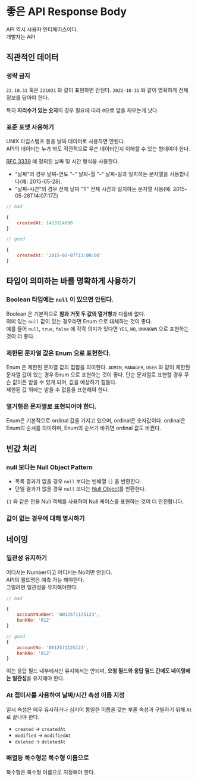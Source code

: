 # 좋은 API Response Body 

API 역시 사용자 인터페이스이다.  
개발자는 API 

## 직관적인 데이터 

### 생략 금지

`22.10.31` 혹은 `221031` 와 같이 표현하면 안된다.
`2022-10-31` 와 같이 명확하게 전체 정보를 담아야 한다.  

특히 **자리수가 있는 숫자**의 경우 필요에 따라 `0`으로 앞을 채우는게 낫다.

### 표준 포맷 사용하기

UNIX 타임스탬프 등을 날짜 데이터로 사용하면 안된다.  
API의 데이터는 누가 봐도 직관적으로 무슨 데이터인지 이해할 수 있는 형태여야 한다.  

[RFC 3339](https://tools.ietf.org/html/rfc3339#section-5.6) 에 정의된 날짜 및 시간 형식을 사용한다.

- "날짜"의 경우 날짜-연도 "-" 날짜-월 "-" 날짜-일과 일치하는 문자열을 사용합니다(예: 2015-05-28).
- "날짜-시간"의 경우 전체 날짜 "T" 전체 시간과 일치하는 문자열 사용(예: 2015-05-28T14:07:17Z)

```js
// bad

{
    createdAt: 1423314000
}

// good

{
    createdAt: '2015-02-07T13:00:00'
}
```


## 타입이 의미하는 바를 명확하게 사용하기

### Boolean 타입에는 `null` 이 있으면 안된다.

Boolean 은 기본적으로 **참과 거짓 두 값의 열거형**과 다를바 없다.  
의미 있는 `null` 값이 있는 경우라면 Enum 으로 대체하는 것이 좋다.  
예를 들어 `null`, `true`, `false` 에 각각 의미가 있다면 `YES`, `NO`,  `UNKNOWN` 으로 표현하는 것이 더 좋다.

### 제한된 문자열 값은 Enum 으로 표현한다.

Enum 은 제한된 문자열 값의 집합을 의미한다.
`ADMIN`, `MANAGER`, `USER` 와 같이 제한된 문자열 값이 있는 경우 Enum 으로 표현하는 것이 좋다.
단순 문자열로 표현할 경우 무슨 값이든 받을 수 있게 되며, 값을 예상하기 힘들다.  
제한된 값 외에는 받을 수 없음을 표현해야 한다.

### 열거형은 문자열로 표현되어야 한다.

Enum은 기본적으로 ordinal 값을 가지고 있으며, ordinal은 숫자값이다.
ordinal은 Enum의 순서를 의미하며, Enum의 순서가 바뀌면 ordinal 값도 바뀐다.

## 빈값 처리

### null 보다는 Null Object Pattern


- 목록 결과가 없을 경우 `null` 보다는 빈배열 `[]` 을 반환한다.
- 단일 결과가 없을 경우 `null` 보다는 [Null Object](https://en.wikipedia.org/wiki/Null_object_pattern)를 반환한다.

`{}` 와 같은 전용 Null 객체를 사용하여 Null 케이스를 표현하는 것이 더 안전합니다.

### 값이 없는 경우에 대해 명시하기

## 네이밍

### 일관성 유지하기

어디서는 Number이고 어디서는 No이면 안된다.  
API의 필드명은 예측 가능 해야한다.  
그럴려면 일관성을 유지해야한다.

```js
// bad

{
    accountNumber: '0012571125123',
    bankNo: '012'
}

// good
{
    accountNo: '0012571125123',
    bankNo: '012'
}
```

이는 응답 필드 내부에서만 유지해서는 안되며, **요청 필드와 응답 필드 간에도 네이밍에는 일관성**을 유지해야 한다.

### At 접미사를 사용하여 날짜/시간 속성 이름 지정

일시 속성은 매우 유사하거나 심지어 동일한 이름을 갖는 부울 속성과 구별하기 위해 `At` 로 끝나야 한다.

- `created` -> `createdAt`
- `modified` -> `modifiedAt`
- `deleted` -> `deletedAt`

### 배열등 복수형은 복수형 이름으로

복수형은 복수형 이름으로 지정해야 한다.
